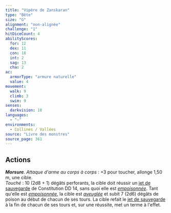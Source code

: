 ```yaml
---
title: "Vipère de Zanskaran"
type: "Bête"
size: "G"
alignment: "non-alignée"
challenge: "1"
hitDiceCount: 4
abilityScores:
  for: 12
  dex: 11
  con: 18
  int: 2
  sag: 13
  cha: 2
ac: 
  armorType: "armure naturelle"
  value: 4
movement: 
  walk: 9
  climb: 3
  swim: 9
senses: 
  darkvision: 18
languages: 
  - "—"
environments:
  - Collines / Vallées
source: "Livre des monstres"
source_page: 361
---
```

## Actions
_**Morsure**_. _Attaque d'arme au corps à corps_ : +3 pour toucher, allonge 1,50 m, une cible.  
_Touché_ : 10 (2d8 + 1) dégâts perforants, la cible doit réussir un [jet de sauvegarde](/utiliser-les-caracteristiques/#jets-de-sauvegarde) de Constitution DD 14, sans quoi elle est [_empoisonnée_](/gerer-la-sante-du-personnage/#empoisonne). Tant qu'elle est [_empoisonnée_](/gerer-la-sante-du-personnage/#empoisonne), la cible est [_aveuglée_](/gerer-la-sante-du-personnage/#aveugle) et subit 7 (2d6) dégâts de poison au début de chacun de ses tours. La cible refait le [jet de sauvegarde](/utiliser-les-caracteristiques/#jets-de-sauvegarde) à la fin de chacun de ses tours et, sur une réussite, met un terme à l'effet.

